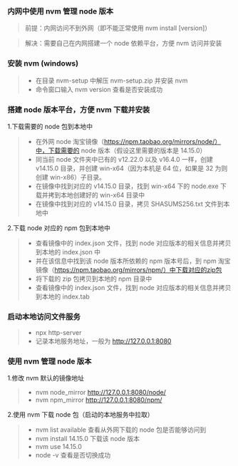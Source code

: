 ### 内网中使用 nvm 管理 node 版本

> 前提：内网访问不到外网（即不能正常使用 nvm install [version]）

> 解决：需要自己在内网搭建一个 node 依赖平台，方便 nvm 访问并安装

### 安装 nvm (windows)

> - 在目录 nvm-setup 中解压 nvm-setup.zip 并安装 nvm
> - 命令窗口输入 nvm version 查看是否安装成功

### 搭建 node 版本平台，方便 nvm 下载并安装

1.下载需要的 node 包到本地中

> - 在外网 node 淘宝镜像（https://npm.taobao.org/mirrors/node/）中，下载需要的 node 版本（假设这里需要的版本是 14.15.0）
> - 同当前 node 文件夹中已有的 v12.22.0 以及 v16.4.0 一样，创建 v14.15.0 目录，并创建 win-x64（因为本机是 64 位，如果是 32 为则创建 win-x86）子目录。
> - 在镜像中找到对应的 v14.15.0 目录，找到 win-x64 下的 node.exe 下载并拷到本地创建好的 win-x64 目录中
> - 在镜像中找到对应的 v14.15.0 目录，拷贝 SHASUMS256.txt 文件到本地中

2.下载 node 对应的 npm 包到本地中

> - 查看镜像中的 index.json 文件，找到 node 对应版本的相关信息并拷贝到本地的 index.json 中
> - 并在该信息中找到该 node 版本所依赖的 npm 版本号后，到 npm 淘宝镜像（https://npm.taobao.org/mirrors/npm/）中下载对应的zip包
> - 将下载的 zip 包拷贝到本地的 npm 目录中
> - 查看镜像中的 index.json 文件，找到 node 对应版本的相关信息并拷贝到本地的 index.tab

### 启动本地访问文件服务

> - npx http-server
> - 记录本地服务地址，一般为 http://127.0.0.1:8080

### 使用 nvm 管理 node 版本

1.修改 nvm 默认的镜像地址

> - nvm node_mirror http://127.0.0.1:8080/node/
> - nvm npm_mirror http://127.0.0.1:8080/npm/

2.使用 nvm 下载 node 包（启动的本地服务中拉取）

> - nvm list available 查看从外网下载的 node 包是否能够访问到
> - nvm install 14.15.0 下载该 node 版本
> - nvm use 14.15.0
> - node -v 查看是否切换成功
